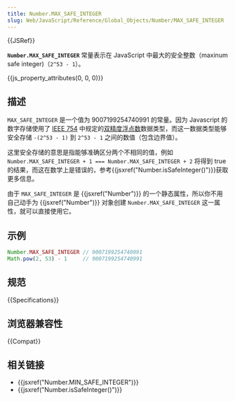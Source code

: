 ```yaml
---
title: Number.MAX_SAFE_INTEGER
slug: Web/JavaScript/Reference/Global_Objects/Number/MAX_SAFE_INTEGER
---
```


{{JSRef}}

**`Number.MAX_SAFE_INTEGER`** 常量表示在 JavaScript 中最大的安全整数（maxinum safe integer)（`2^53 - 1`）。

{{js_property_attributes(0, 0, 0)}}

## 描述

`MAX_SAFE_INTEGER` 是一个值为 9007199254740991 的常量。因为 Javascript 的数字存储使用了 [IEEE 754](http://en.wikipedia.org/wiki/IEEE_floating_point) 中规定的[双精度浮点数](https://zh.wikipedia.org/zh-cn/%E9%9B%99%E7%B2%BE%E5%BA%A6%E6%B5%AE%E9%BB%9E%E6%95%B8)数据类型，而这一数据类型能够安全存储 `-(2^53 - 1)` 到 `2^53 - 1` 之间的数值（包含边界值）。

这里安全存储的意思是指能够准确区分两个不相同的值，例如 `Number.MAX_SAFE_INTEGER + 1 === Number.MAX_SAFE_INTEGER + 2` 将得到 true 的结果，而这在数学上是错误的，参考{{jsxref("Number.isSafeInteger()")}}获取更多信息。

由于 `MAX_SAFE_INTEGER` 是 {{jsxref("Number")}} 的一个静态属性，所以你不用自己动手为 {{jsxref("Number")}} 对象创建 `Number.MAX_SAFE_INTEGER` 这一属性，就可以直接使用它。

## 示例

```js
Number.MAX_SAFE_INTEGER // 9007199254740991
Math.pow(2, 53) - 1     // 9007199254740991
```

## 规范

{{Specifications}}

## 浏览器兼容性

{{Compat}}

## 相关链接

- {{jsxref("Number.MIN_SAFE_INTEGER")}}
- {{jsxref("Number.isSafeInteger()")}}

